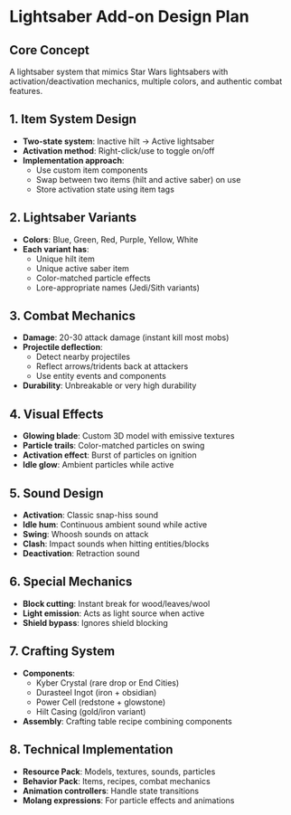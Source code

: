 # Lightsaber Add-on Design Plan

## Core Concept
A lightsaber system that mimics Star Wars lightsabers with activation/deactivation mechanics, multiple colors, and authentic combat features.

## 1. **Item System Design**
- **Two-state system**: Inactive hilt → Active lightsaber
- **Activation method**: Right-click/use to toggle on/off
- **Implementation approach**: 
  - Use custom item components
  - Swap between two items (hilt and active saber) on use
  - Store activation state using item tags

## 2. **Lightsaber Variants**
- **Colors**: Blue, Green, Red, Purple, Yellow, White
- **Each variant has**:
  - Unique hilt item
  - Unique active saber item
  - Color-matched particle effects
  - Lore-appropriate names (Jedi/Sith variants)

## 3. **Combat Mechanics**
- **Damage**: 20-30 attack damage (instant kill most mobs)
- **Projectile deflection**: 
  - Detect nearby projectiles
  - Reflect arrows/tridents back at attackers
  - Use entity events and components
- **Durability**: Unbreakable or very high durability

## 4. **Visual Effects**
- **Glowing blade**: Custom 3D model with emissive textures
- **Particle trails**: Color-matched particles on swing
- **Activation effect**: Burst of particles on ignition
- **Idle glow**: Ambient particles while active

## 5. **Sound Design**
- **Activation**: Classic snap-hiss sound
- **Idle hum**: Continuous ambient sound while active
- **Swing**: Whoosh sounds on attack
- **Clash**: Impact sounds when hitting entities/blocks
- **Deactivation**: Retraction sound

## 6. **Special Mechanics**
- **Block cutting**: Instant break for wood/leaves/wool
- **Light emission**: Acts as light source when active
- **Shield bypass**: Ignores shield blocking

## 7. **Crafting System**
- **Components**:
  - Kyber Crystal (rare drop or End Cities)
  - Durasteel Ingot (iron + obsidian)
  - Power Cell (redstone + glowstone)
  - Hilt Casing (gold/iron variant)
- **Assembly**: Crafting table recipe combining components

## 8. **Technical Implementation**
- **Resource Pack**: Models, textures, sounds, particles
- **Behavior Pack**: Items, recipes, combat mechanics
- **Animation controllers**: Handle state transitions
- **Molang expressions**: For particle effects and animations